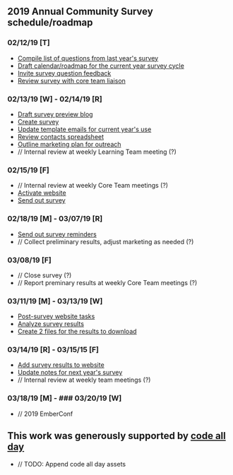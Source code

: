 ## 2019 Annual Community Survey schedule/roadmap

### 02/12/19 \[T\]
* [Compile list of questions from last year's survey](https://github.com/ember-learn/annual-community-survey/issues/2)
* [Draft calendar/roadmap for the current year survey cycle](https://github.com/ember-learn/annual-community-survey/issues/3)
* [Invite survey question feedback](https://github.com/ember-learn/annual-community-survey/issues/5)
* [Review survey with core team liaison](https://github.com/ember-learn/annual-community-survey/issues/7)

### 02/13/19 \[W\] - 02/14/19 [R]
* [Draft survey preview blog](https://github.com/ember-learn/annual-community-survey/issues/4)
* [Create survey](https://github.com/ember-learn/annual-community-survey/issues/6)
* [Update template emails for current year's use](https://github.com/ember-learn/annual-community-survey/issues/8)
* [Review contacts spreadsheet](https://github.com/ember-learn/annual-community-survey/issues/9)
* [Outline marketing plan for outreach](https://github.com/ember-learn/annual-community-survey/issues/10)
* // Internal review at weekly Learning Team meeting (?)

### 02/15/19 \[F\]
* // Internal review at weekly Core Team meetings (?)
* [Activate website](https://github.com/ember-learn/annual-community-survey/issues/11)
* [Send out survey](https://github.com/ember-learn/annual-community-survey/issues/12)

### 02/18/19 \[M\] \- 03/07/19 \[R\]
* [Send out survey reminders](https://github.com/ember-learn/annual-community-survey/issues/13)
* // Collect preliminary results, adjust marketing as needed (?)

### 03/08/19 \[F\]
* // Close survey (?)
* // Report preminary results at weekly Core Team meetings (?)

### 03/11/19 [M] \- 03/13/19 [W]
* [Post-survey website tasks](https://github.com/ember-learn/annual-community-survey/issues/14)
* [Analyze survey results](https://github.com/ember-learn/annual-community-survey/issues/15)
* [Create 2 files for the results to download](https://github.com/ember-learn/annual-community-survey/issues/17)

### 03/14/19 [R] - 03/15/15 [F]
* [Add survey results to website](https://github.com/ember-learn/annual-community-survey/issues/16)
* [Update notes for next year's survey](https://github.com/ember-learn/annual-community-survey/issues/18)
* // Internal review at weekly team meetings (?)


### 03/18/19 [M] - ### 03/20/19 [W]
* // 2019 EmberConf


## This work was generously supported by **[code all day](http://codeallday.com/)**
* // TODO: Append code all day assets
